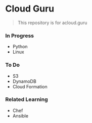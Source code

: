 # Cloud Guru

> This repository is for acloud.guru

### In Progress

- Python
- Linux

### To Do

- S3
- DynamoDB
- Cloud Formation

### Related Learning

- Chef
- Ansible

